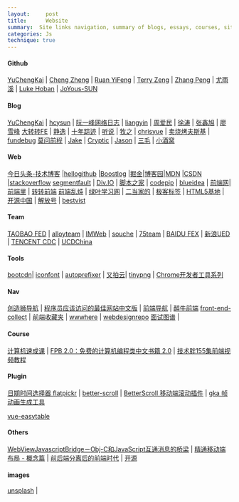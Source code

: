 ```yaml
---
layout:     post
title:      Website
summary:  Site links navigation, summary of blogs, essays, courses, sites, skills and so on
categories: Js
technique: true
---
```


#### Github

[YuChengKai](https://github.com/KieSun) | [Cheng Zheng](https://github.com/1c7) | [Ruan YiFeng](https://github.com/ruanyf)    |    [Terry Zeng](https://github.com/TerryZ)  |    [Zhang Peng](https://github.com/dunwu)    |  [尤雨溪](https://github.com/yyx990803)  |  [Luke Hoban](https://github.com/lukehoban)  | [JoYous-SUN](https://github.com/sunyongjian/blog)   


#### Blog

[YuChengKai](https://yuchengkai.cn/archives/)  |   [hcysun](http://hcysun.me/)    |   [阮一峰网络日志](http://www.ruanyifeng.com/blog/)     |   [liangyin](http://www.cnblogs.com/liangyin/tag/JavaScript/)    |   [周爱民](https://aimingoo.github.io/)    |   [徐涛](http://www.cnblogs.com/TomXu)    |   [张鑫旭](http://www.zhangxinxu.com/)    |   [廖雪峰](https://www.liaoxuefeng.com/)
[大转转FE](http://www.cnblogs.com/zhuanzhuanfe/) | [静逸](http://www.cnblogs.com/liyunhua#top) | [十年踪迹](https://www.h5jun.com/) | [听说](https://tasaid.com/) | [牧之](http://muyunyun.cn/) | [chrisyue](https://www.chrisyue.com/) | [卖烧烤夫斯基](http://www.cnblogs.com/constantince/) | [fundebug](https://blog.fundebug.com/)
[莫问前程](http://silencewh.xin/) | [Jake](https://jakearchibald.com/) | [Cryptic](https://www.jianshu.com/u/4d7dd4c7e51d) | [Jason](https://atjason.com/categories/) | [三毛](https://jkchao.cn/code) | [小酒窝](https://www.ouyang90.com/)

#### Web 

[今日头条-技术博客](https://techblog.toutiao.com/) |[hellogithub](https://hellogithub.com/)   |[Boostlog](https://boostlog.io/)   |[掘金](https://juejin.im/timeline)|[博客园](https://www.cnblogs.com/)|[MDN](https://developer.mozilla.org/zh-CN/) |[CSDN](https://www.csdn.net/?ref=toolbar)     |[stackoverflow](https://stackoverflow.com/) 
[segmentfault](https://segmentfault.com/) | [Div.IO](https://div.io/q#/welcome) | [脚本之家](https://www.jb51.net/)   | [codepip](https://codepip.com/)      | [blueidea](http://bbs.blueidea.com/forum.php)   | [前端网](https://www.qdfuns.com/portal.php)| [前端里](http://www.yyyweb.com/)     | [转转前端](http://zzfe.org/#/list) 
[前端乱炖](http://html-js.com/card/29)     | [绿叶学习网](http://www.lvyestudy.com/)  | [二当家的](https://www.erdangjiade.com/)  | [极客标签](http://www.gbtags.com/gb/index.htm)  | [HTML5基地](http://html5.360.cn/)   | [开源中国](https://www.oschina.net/)  | [解放号](https://www.jfh.com/)  | [bestvist](http://www.bestvist.com/h)   

#### Team

[TAOBAO FED](http://taobaofed.org/) | [alloyteam](http://alloyteam.com/) | [IMWeb](http://imweb.io/) | [souche](http://f2e.souche.com/blog/) | [75team](https://75team.com/) | [BAIDU FEX](http://fex.baidu.com/) | [新浪UED](http://ued.sina.com.cn/?cat=6) | [TENCENT CDC](http://cdc.tencent.com/category/books/#search-result) | [UCDChina](http://ucdchina.com/) 

#### Tools

[bootcdn](http://www.bootcdn.cn/)| [iconfont](http://www.iconfont.cn/)  | [autoprefixer](http://autoprefixer.github.io/?)   | [又拍云](https://www.upyun.com/webp)| [tinypng](https://tinypng.com/) | [Chrome开发者工具系列](http://www.cnblogs.com/constantince/category/712675.html)  

#### Nav 

[创造狮导航](http://chuangzaoshi.com/) | [程序员应该访问的最佳网站中文版](https://github.com/tuteng/Best-websites-a-programmer-should-visit-zh/blob/master/README.md?from=groupmessage&isappinstalled=0#when-you-get-stuck)   | [前端导航](http://fenav.com/#/p1)   | [醉牛前端](http://f2er.club/)
[front-end-collect](https://github.com/jikeytang/front-end-collect)   | [前端收藏夹](http://collect.w3ctrain.com/)  | [wwwhere](http://wwwhere.io/)  | [webdesignrepo](http://webdesignrepo.com/) 
[面试图谱](https://yuchengkai.cn/docs/zh/frontend/) |                

#### Course

[计算机速成课](https://github.com/1c7/crash-course-computer-science-chinese) | [FPB 2.0：免费的计算机编程类中文书籍 2.0](https://segmentfault.com/a/1190000010791103) | [技术胖155集前端视频教程](https://juejin.im/post/5a5bc8c36fb9a01ca26774eb)
      

#### Plugin

[日期时间选择器 flatpickr](http://www.jq22.com/yanshi9859) | [better-scroll](https://ustbhuangyi.github.io/better-scroll/doc/zh-hans/)  | [BetterScroll 移动端滚动插件](https://juejin.im/post/59dc572c6fb9a0450f20e40e) | [gka 帧动画生成工具](http://www.alloyteam.com/2017/07/gka/) 

[vue-easytable](http://doc.huangsw.com/vue-easytable/app.html#/start)


#### Others

[WebViewJavascriptBridge－Obj-C和JavaScript互通消息的桥梁](http://www.alloyteam.com/author/tat-svenzeng/)  | [精通移动端布局 - 概念篇](http://www.cnblogs.com/HCJJ/p/6347242.html) | [前后端分离后的前端时代](https://mp.weixin.qq.com/s?__biz=MzAwMzA0NDc1MA==&mid=2448636845&idx=1&sn=54a3c3129d6bb7dcd5aa3fdc081afca7&chksm=8ec6bf4cb9b1365a40dd899ebbd6c12861e7e1932f2e5af4124b90034999724f140b0a86790b&scene=0&key=2872d7939faa95a470a2d1ba926cd7f8ca2230dde17443bc43519d3e729ad0bd639661ac84541edc1d15d6988b302250a25ccc9078888d4ecbd773381665500af48ff6bea42c2f6daf22f6ea8941bd74&ascene=0&uin=MjEyODY2NzMyMg==&devicetype=iMac%20MacBookPro12,1%20OSX%20OSX%2010.12.5%20build(16F73)&version=12020810&nettype=WIFI&fontScale=100&pass_ticket=JCxnAi2KL0v0eLgle1+oFdcQSDM9PtMJgLGNFEpJgUk1ENNsA5KLnnu1rlp72oGf) | [开源](https://www.imooc.com/learn/1003)

#### images

[unsplash](https://unsplash.com/) | 
